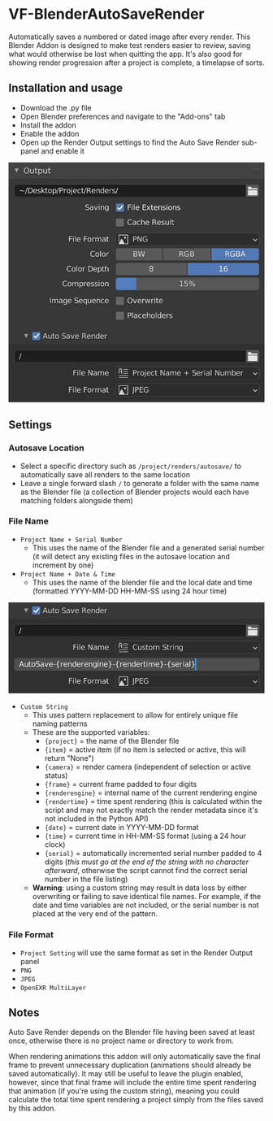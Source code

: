 # VF-BlenderAutoSaveRender
Automatically saves a numbered or dated image after every render. This Blender Addon is designed to make test renders easier to review, saving what would otherwise be lost when quitting the app. It's also good for showing render progression after a project is complete, a timelapse of sorts.

## Installation and usage
- Download the .py file
- Open Blender preferences and navigate to the "Add-ons" tab
- Install the addon
- Enable the addon
- Open up the Render Output settings to find the Auto Save Render sub-panel and enable it

![screenshot of the Blender render output user interface with the addon installed](images/screenshot.jpg)

## Settings

### Autosave Location

- Select a specific directory such as `/project/renders/autosave/` to automatically save all renders to the same location
- Leave a single forward slash `/` to generate a folder with the same name as the Blender file (a collection of Blender projects would each have matching folders alongside them)

### File Name

- `Project Name + Serial Number`
  - This uses the name of the Blender file and a generated serial number (it will detect any existing files in the autosave location and increment by one)
- `Project Name + Date & Time`
  - This uses the name of the blender file and the local date and time (formatted YYYY-MM-DD HH-MM-SS using 24 hour time)

![screenshot of the Blender render output user interface with the addon installed](images/screenshot2.jpg)
- `Custom String`
  - This uses pattern replacement to allow for entirely unique file naming patterns
  - These are the supported variables:
    - `{project}` = the name of the Blender file
    - `{item}` = active item (if no item is selected or active, this will return "None")
    - `{camera}` = render camera (independent of selection or active status)
    - `{frame}` = current frame padded to four digits
    - `{renderengine}` = internal name of the current rendering engine
    - `{rendertime}` = time spent rendering (this is calculated within the script and may not exactly match the render metadata since it's not included in the Python API)
    - `{date}` = current date in YYYY-MM-DD format
    - `{time}` = current time in HH-MM-SS format (using a 24 hour clock)
    - `{serial}` = automatically incremented serial number padded to 4 digits (_this must go at the end of the string with no character afterward_, otherwise the script cannot find the correct serial number in the file listing)
  - **Warning**: using a custom string may result in data loss by either overwriting or failing to save identical file names. For example, if the date and time variables are not included, or the serial number is not placed at the very end of the pattern.

### File Format

- `Project Setting` will use the same format as set in the Render Output panel
- `PNG`
- `JPEG`
- `OpenEXR MultiLayer`

## Notes

Auto Save Render depends on the Blender file having been saved at least once, otherwise there is no project name or directory to work from.

When rendering animations this addon will only automatically save the final frame to prevent unnecessary duplication (animations should already be saved automatically). It may still be useful to leave the plugin enabled, however, since that final frame will include the entire time spent rendering that animation (if you're using the custom string), meaning you could calculate the total time spent rendering a project simply from the files saved by this addon.